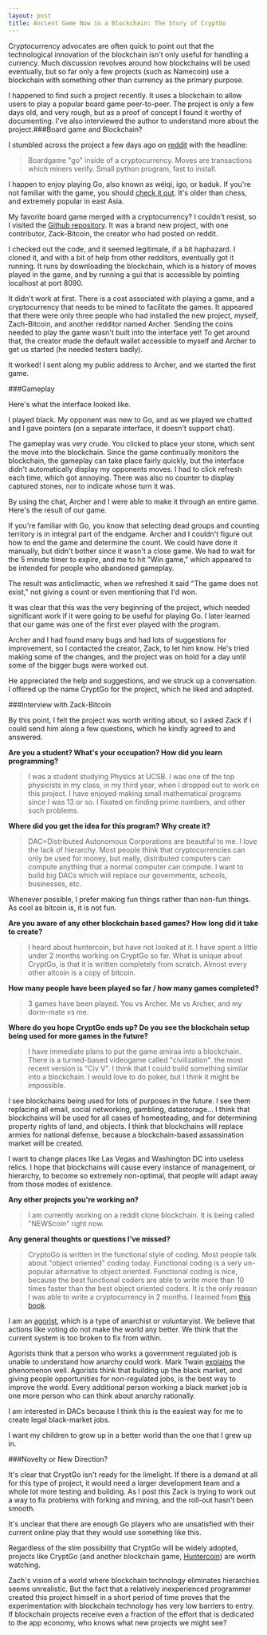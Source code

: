 ```yaml
---
layout: post
title: Ancient Game Now in a Blockchain: The Story of CryptGo
---
```


Cryptocurrency advocates are often quick to point out that the technological innovation of the blockchain isn't only useful for handling a currency. Much discussion revolves around how blockchains will be used eventually, but so far only a few projects (such as Namecoin) use a blockchain with something other than currency as the primary purpose.

I happened to find such a project recently. It uses a blockchain to allow users to play a popular board game peer-to-peer. The project is only a few days old, and very rough, but as a proof of concept I found it worthy of documenting. I've also interviewed the author to understand more about the project.###Board game and Blockchain?

I stumbled across the project a few days ago on 
[reddit](http://www.reddit.com/r/CryptoCurrency/comments/20adji/boardgame_go_inside_of_a_cryptocurrency_moves_are/) with the headline:

>Boardgame "go" inside of a cryptocurrency. Moves are transactions which miners verify. Small python program, fast to install.

I happen to enjoy playing Go, also known as wéiqí, igo, or baduk. If you're not familiar with the game, you should 
[check it out](http://en.wikipedia.org/wiki/Go_%28game%29). It's older than chess, and extremely popular in east Asia.

My favorite board game merged with a cryptocurrency? I couldn't resist, so I visited the 
[Github repository](https://github.com/zack-bitcoin/CryptGo). It was a brand new project, with one contributor, Zack-Bitcoin, the creator who had posted on reddit.

I checked out the code, and it seemed legitimate, if a bit haphazard. I cloned it, and with a bit of help from other redditors, eventually got it running. It runs by downloading the blockchain, which is a history of moves played in the game, and by running a gui that is accessible by pointing localhost at port 8090.

It didn't work at first. There is a cost associated with playing a game, and a cryptocurrency that needs to be mined to facilitate the games. It appeared that there were only three people who had installed the new project, myself, Zach-Bitcoin, and another redditor named Archer. Sending the coins needed to play the game wasn't built into the interface yet! To get around that, the creator made the default wallet accessible to myself and Archer to get us started (he needed testers badly).

It worked! I sent along my public address to Archer, and we started the first game.

###Gameplay

Here's what the interface looked like.


I played black. My opponent was new to Go, and as we played we chatted and I gave pointers (on a separate interface, it doesn't support chat).

The gameplay was very crude. You clicked to place your stone, which sent the move into the blockchain. Since the game continually monitors the blockchain, the gameplay can take place fairly quickly, but the interface didn't automatically display my opponents moves. I had to click refresh each time, which got annoying. There was also no counter to display captured stones, nor to indicate whose turn it was.

By using the chat, Archer and I were able to make it through an entire game. Here's the result of our game.


If you're familiar with Go, you know that selecting dead groups and counting territory is in integral part of the endgame. Archer and I couldn't figure out how to end the game and determine the count. We could have done it manually, but didn't bother since it wasn't a close game. We had to wait for the 5 minute timer to expire, and me to hit "Win game," which appeared to be intended for people who abandoned gameplay.

The result was anticlimactic, when we refreshed it said "The game does not exist," not giving a count or even mentioning that I'd won.

It was clear that this was the very beginning of the project, which needed significant work if it were going to be useful for playing Go. I later learned that our game was one of the first ever played with the program.

Archer and I had found many bugs and had lots of suggestions for improvement, so I contacted the creator, Zack, to let him know. He's tried making some of the changes, and the project was on hold for a day until some of the bigger bugs were worked out.

He appreciated the help and suggestions, and we struck up a conversation. I offered up the name CryptGo for the project, which he liked and adopted.

###Interview with Zack-Bitcoin

By this point, I felt the project was worth writing about, so I asked Zack if I could send him along a few questions, which he kindly agreed to and answered.


**Are you a student? What's your occupation? How did you learn programming?**


>I was a student studying Physics at UCSB. I was one of the top physicists in my class, in my third year, when I dropped out to work on this project. I have enjoyed making small mathematical programs since I was 13 or so. I fixated on finding prime numbers, and other such problems.


**Where did you get the idea for this program? Why create it?**


>DAC=Distributed Autonomous Corporations are beautiful to me. I love the lack of hierarchy. Most people think that cryptocurrencies can only be used for money, but really, distributed computers can compute anything that a normal computer can compute. I want to build big DACs which will replace our governments, schools, businesses, etc.

Whenever possible, I prefer making fun things rather than non-fun things. As cool as bitcoin is, it is not fun.


**Are you aware of any other blockchain based games? How long did it take to create?**


>I heard about huntercoin, but have not looked at it. I have spent a little under 2 months working on CryptGo so far. What is unique about CryptGo, is that it is written completely from scratch. Almost every other altcoin is a copy of bitcoin.


**How many people have been played so far / how many games completed?**


>3 games have been played. You vs Archer. Me vs Archer, and my dorm-mate vs me.


**Where do you hope CryptGo ends up? Do you see the blockchain setup being used for more games in the future?**


>I have immediate plans to put the game amiraa into a blockchain. There is a turned-based videogame called "civilization". the most recent version is "Civ V". I think that I could build something similar into a blockchain. I would love to do poker, but I think it might be impossible.

I see blockchains being used for lots of purposes in the future. I see them replacing all email, social networking, gambling, datastorage... I think that blockchains will be used for all cases of homesteading, and for determining property rights of land, and objects. I think that blockchains will replace armies for national defense, because a blockchain-based assassination market will be created.

I want to change places like Las Vegas and Washington DC into useless relics. I hope that blockchains will cause every instance of management, or hierarchy, to become so extremely non-optimal, that people will adapt away from those modes of existence.


**Any other projects you're working on?**


>I am currently working on a reddit clone blockchain. It is being called "NEWScoin" right now.


**Any general thoughts or questions I've missed?**


>CryptoGo is written in the functional style of coding. Most people talk about "object oriented" coding today. Functional coding is a very un-popular alternative to object oriented. Functional coding is nice, because the best functional coders are able to write more than 10 times faster than the best object oriented coders. It is the only reason I was able to write a cryptocurrency in 2 months. I learned from 
[this book](http://mitpress.mit.edu/sicp/).

I am an 
[agorist](http://agorism.info/), which is a type of anarchist or voluntaryist. We believe that actions like voting do not make the world any better. We think that the current system is too broken to fix from within.

Agorists think that a person who works a government regulated job is unable to understand how anarchy could work. Mark Twain 
[explains](http://paulgraham.com/cornpone.html) the phenomenon well.
Agorists think that building up the black market, and giving people opportunities for non-regulated jobs, is the best way to improve the world. Every additional person working a black market job is one more person who can think about anarchy rationally.

I am interested in DACs because I think this is the easiest way for me to create legal black-market jobs.

I want my children to grow up in a better world than the one that I grew up in.


###Novelty or New Direction?

It's clear that CryptGo isn't ready for the limelight. If there is a demand at all for this type of project, it would need a larger development team and a whole lot more testing and building. As I post this Zack is trying to work out a way to fix problems with forking and mining, and the roll-out hasn't been smooth.

It's unclear that there are enough Go players who are unsatisfied with their current online play that they would use something like this.

Regardless of the slim possibility that CryptGo will be widely adopted, projects like CryptGo (and another blockchain game, 
[Huntercoin](http://huntercoin.org/)) are worth watching.

Zach's vision of a world where blockchain technology eliminates hierarchies seems unrealistic. But the fact that a relatively inexperienced programmer created this project himself in a short period of time proves that the experimentation with blockchain technology has very low barriers to entry. If blockchain projects receive even a fraction of the effort that is dedicated to the app economy, who knows what new projects we might see?
